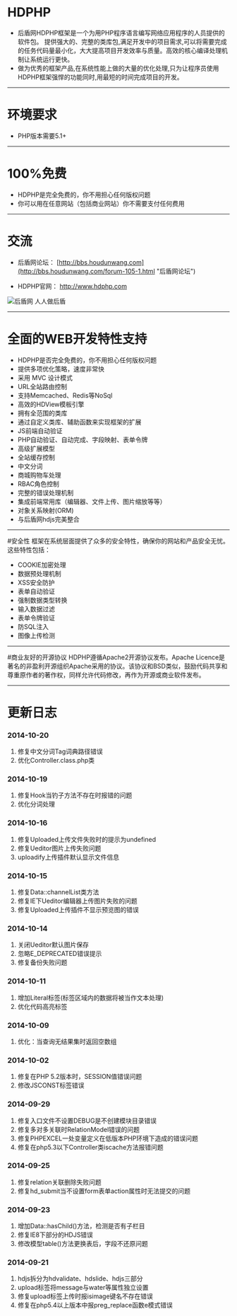 # HDPHP 

* 后盾网HDPHP框架是一个为用PHP程序语言编写网络应用程序的人员提供的软件包。 提供强大的、完整的类库包,满足开发中的项目需求,可以将需要完成的任务代码量最小化，大大提高项目开发效率与质量。高效的核心编译处理机制让系统运行更快。
* 做为优秀的框架产品,在系统性能上做的大量的优化处理,只为让程序员使用HDPHP框架强悍的功能同时,用最短的时间完成项目的开发。

----
# 环境要求
* PHP版本需要5.1+

----
# 100%免费
* HDPHP是完全免费的，你不用担心任何版权问题 
* 你可以用在任意网站（包括商业网站）你不需要支付任何费用

----
# 交流
* 后盾网论坛： [http://bbs.houdunwang.com](http://bbs.houdunwang.com/forum-105-1.html "后盾网论坛")

* HDPHP官网： [http://www.hdphp.com ](http://www.hdphp.com "HDPHP官网")

![后盾网  人人做后盾](https://git.oschina.net/houdunwang/hdphp/raw/master/hdphp/Data/Image/houdunwang.jpg)  

----
# 全面的WEB开发特性支持
* HDPHP是否完全免费的，你不用担心任何版权问题
* 提供多项优化策略，速度非常快
* 采用 MVC 设计模式
* URL全站路由控制
* 支持Memcached、Redis等NoSql
* 高效的HDView模板引擎
* 拥有全范围的类库
* 通过自定义类库、辅助函数来实现框架的扩展
* JS前端自动验证
* PHP自动验证、自动完成、字段映射、表单令牌
* 高级扩展模型
* 全站缓存控制
* 中文分词
* 商城购物车处理
* RBAC角色控制
* 完整的错误处理机制
* 集成前端常用库（编辑器、文件上传、图片缩放等等）
* 对象关系映射(ORM)
* 与后盾网hdjs完美整合

----
#安全性
框架在系统层面提供了众多的安全特性，确保你的网站和产品安全无忧。这些特性包括：

* COOKIE加密处理
* 数据预处理机制
* XSS安全防护
* 表单自动验证
* 强制数据类型转换
* 输入数据过滤
* 表单令牌验证
* 防SQL注入
* 图像上传检测

----
#商业友好的开源协议
HDPHP遵循Apache2开源协议发布。Apache Licence是著名的非盈利开源组织Apache采用的协议。该协议和BSD类似，鼓励代码共享和尊重原作者的著作权，同样允许代码修改，再作为开源或商业软件发布。

----

# 更新日志 #
### 2014-10-20
1. 修复中文分词Tag词典路径错误
2. 优化Controller.class.php类

### 2014-10-19
1. 修复Hook当钓子方法不存在时报错的问题
2. 优化分词处理

### 2014-10-16
1. 修复Uploaded上传文件失败时的提示为undefined
2. 修复Ueditor图片上传失败问题
3. uploadify上传插件默认显示文件信息

### 2014-10-15
1. 修复Data::channelList类方法
2. 修复IE下Ueditor编辑器上传图片失败的问题
3. 修复Uploaded上传插件不显示预览图的错误


### 2014-10-14
1. 关闭Ueditor默认图片保存
2. 忽略E_DEPRECATED错误提示
3. 修复备份失败问题
 
### 2014-10-11
1. 增加Literal标签(标签区域内的数据将被当作文本处理)
2. 优化代码高亮标签

### 2014-10-09
1. 优化：当查询无结果集时返回空数组

### 2014-10-02
1. 修复在PHP 5.2版本时，SESSION值错误问题
2. 修改JSCONST标签错误

### 2014-09-29
1. 修复入口文件不设置DEBUG是不创建模块目录错误
2. 修复多对多关联时RelationModel错误的问题
3. 修复PHPEXCEL一处变量定义在低版本PHP环境下造成的错误问题
4. 修复在php5.3以下Controller类iscache方法报错问题

### 2014-09-25
1. 修复relation关联删除失败问题
2. 修复hd_submit当不设置form表单action属性时无法提交的问题

### 2014-09-23

1. 增加Data::hasChild()方法，检测是否有子栏目
2. 修复IE8下部分的HDJS错误
3. 修改模型table()方法更换表后，字段不还原问题


### 2014-09-21

1. hdjs拆分为hdvalidate、hdslide、hdjs三部分
2. upload标签将message与water等属性独立设置
3. 修复upload标签上传时报isimage键名不存在错误
4. 修复在php5.4以上版本中报preg_replace函数e模式错误

